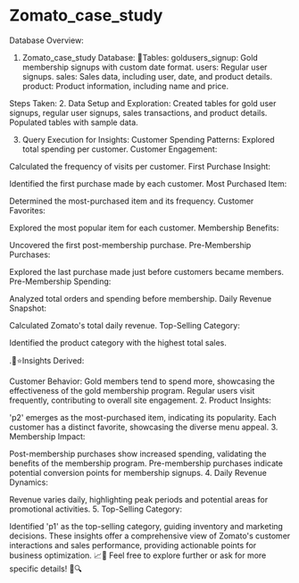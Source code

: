 # Zomato_case_study
Database Overview:

1. Zomato_case_study Database:
📝Tables: goldusers_signup: Gold membership signups with custom date format. users: Regular user signups. sales: Sales data, including user, date, and product details. product: Product information, including name and price.

Steps Taken: 2. Data Setup and Exploration: Created tables for gold user signups, regular user signups, sales transactions, and product details. Populated tables with sample data.

3. Query Execution for Insights: Customer Spending Patterns:
Explored total spending per customer. Customer Engagement:

Calculated the frequency of visits per customer. First Purchase Insight:

Identified the first purchase made by each customer. Most Purchased Item:

Determined the most-purchased item and its frequency. Customer Favorites:

Explored the most popular item for each customer. Membership Benefits:

Uncovered the first post-membership purchase. Pre-Membership Purchases:

Explored the last purchase made just before customers became members. Pre-Membership Spending:

Analyzed total orders and spending before membership. Daily Revenue Snapshot:

Calculated Zomato's total daily revenue. Top-Selling Category:

Identified the product category with the highest total sales.

.🧐⭐Insights Derived:

Customer Behavior:
Gold members tend to spend more, showcasing the effectiveness of the gold membership program. Regular users visit frequently, contributing to overall site engagement. 2. Product Insights:

'p2' emerges as the most-purchased item, indicating its popularity. Each customer has a distinct favorite, showcasing the diverse menu appeal. 3. Membership Impact:

Post-membership purchases show increased spending, validating the benefits of the membership program. Pre-membership purchases indicate potential conversion points for membership signups. 4. Daily Revenue Dynamics:

Revenue varies daily, highlighting peak periods and potential areas for promotional activities. 5. Top-Selling Category:

Identified 'p1' as the top-selling category, guiding inventory and marketing decisions. These insights offer a comprehensive view of Zomato's customer interactions and sales performance, providing actionable points for business optimization. 📈🍕 Feel free to explore further or ask for more specific details! 🚀🔍

